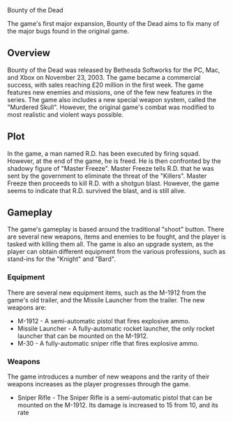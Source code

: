 Bounty of the Dead

The game's first major expansion, Bounty of the Dead aims to fix many of the major bugs found in the original game.

## Overview

Bounty of the Dead was released by Bethesda Softworks for the PC, Mac, and Xbox on November 23, 2003. The game became a commercial success, with sales reaching £20 million in the first week. The game features new enemies and missions, one of the few new features in the series. The game also includes a new special weapon system, called the "Murdered Skull". However, the original game's combat was modified to most realistic and violent ways possible.

## Plot

In the game, a man named R.D. has been executed by firing squad. However, at the end of the game, he is freed. He is then confronted by the shadowy figure of "Master Freeze". Master Freeze tells R.D. that he was sent by the government to eliminate the threat of the "Killers". Master Freeze then proceeds to kill R.D. with a shotgun blast. However, the game seems to indicate that R.D. survived the blast, and is still alive.

## Gameplay

The game's gameplay is based around the traditional "shoot" button. There are several new weapons, items and enemies to be fought, and the player is tasked with killing them all. The game is also an upgrade system, as the player can obtain different equipment from the various professions, such as stand-ins for the "Knight" and "Bard".

### Equipment

There are several new equipment items, such as the M-1912 from the game's old trailer, and the Missile Launcher from the trailer. The new weapons are:

*   M-1912 - A semi-automatic pistol that fires explosive ammo.
*   Missile Launcher - A fully-automatic rocket launcher, the only rocket launcher that can be mounted on the M-1912.
*   M-30 - A fully-automatic sniper rifle that fires explosive ammo.

### Weapons

The game introduces a number of new weapons and the rarity of their weapons increases as the player progresses through the game.

*   Sniper Rifle - The Sniper Rifle is a semi-automatic pistol that can be mounted on the M-1912. Its damage is increased to 15 from 10, and its rate